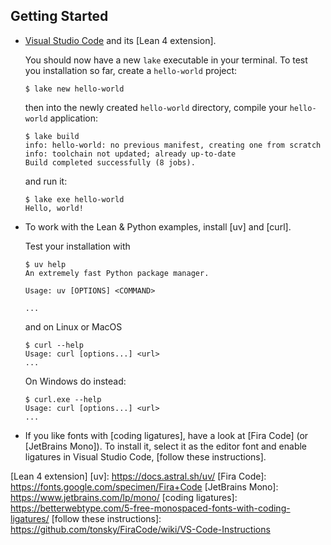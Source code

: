 

Getting Started
--------------------------------------------------------------------------------

  - [Visual Studio Code] and its [Lean 4 extension].

    You should now have a new `lake` executable in your terminal.
    To test you installation so far, create a `hello-world` project:

    ```console
    $ lake new hello-world
    ```

    then into the newly created `hello-world` directory, 
    compile your `hello-world` application:

    ```console
    $ lake build
    info: hello-world: no previous manifest, creating one from scratch
    info: toolchain not updated; already up-to-date
    Build completed successfully (8 jobs).
    ```

    and run it:

    ```console
    $ lake exe hello-world
    Hello, world!
    ```

  - To work with the Lean & Python examples, install [uv] and [curl].

    Test your installation with

    ```console
    $ uv help
    An extremely fast Python package manager.

    Usage: uv [OPTIONS] <COMMAND>

    ...
    ```

    and on Linux or MacOS

    ```console
    $ curl --help
    Usage: curl [options...] <url>
    ...
    ```

    On Windows do instead:

    ```console
    $ curl.exe --help
    Usage: curl [options...] <url>
    ...
    ```

  - If you like fonts with [coding ligatures], have a look at [Fira Code] 
    (or [JetBrains Mono]). To install it, select it as the editor font and
    enable ligatures in Visual Studio Code, [follow these instructions].



[Visual Studio Code]: https://code.visualstudio.com/
[Lean 4 extension]
[uv]: https://docs.astral.sh/uv/
[Fira Code]: https://fonts.google.com/specimen/Fira+Code
[JetBrains Mono]: https://www.jetbrains.com/lp/mono/
[coding ligatures]: https://betterwebtype.com/5-free-monospaced-fonts-with-coding-ligatures/
[follow these instructions]: https://github.com/tonsky/FiraCode/wiki/VS-Code-Instructions